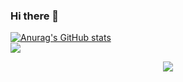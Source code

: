 ### Hi there 👋

<!--
**GULU-H/GULU-H** is a ✨ _special_ ✨ repository because its `README.md` (this file) appears on your GitHub profile.

Here are some ideas to get you started:

- 🔭 I’m currently working on ...
- 🌱 I’m currently learning ...
- 👯 I’m looking to collaborate on ...
- 🤔 I’m looking for help with ...
- 💬 Ask me about ...
- 📫 How to reach me: ...
- 😄 Pronouns: ...
- ⚡ Fun fact: ...
-->
[![Anurag's GitHub stats](https://github-readme-stats.vercel.app/api?username=lihuibear4)](https://github.com/anuraghazra/github-readme-stats)
<br>
<img align="center" src="https://github-readme-stats.vercel.app/api/top-langs/?username=lihuibear4&theme=transparent&hide_border=true&layout=donut-vertical&langs_count=6" />
<br>

<p align="center">
<img src="https://capsule-render.vercel.app/api?type=waving&color=timeGradient&height=300&&section=header&text=Lihuibear&fontSize=90&fontAlign=50&fontAlignY=30&desc=see you tomorrow&descAlign=50&descSize=30&descAlignY=60&animation=twinkling" />
</p>

<!--
<img src="https://komarev.com/ghpvc/?username=lihuibear4&abbreviated=true" />
-->
